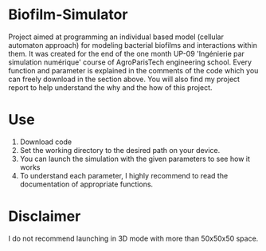 # Biofilm-Simulator
Project aimed at programming an individual based model (cellular automaton approach) for modeling bacterial biofilms and interactions within them. 
It was created for the end of the one month UP-09 'Ingénierie par simulation numérique' course of AgroParisTech engineering school.
Every function and parameter is explained in the comments of the code which you can freely download in the section above.
You will also find my project report to help understand the why and the how of this project.

# Use
1) Download code
2) Set the working directory to the desired path on your device.
3) You can launch the simulation with the given parameters to see how it works
4) To understand each parameter, I highly recommend to read the documentation of appropriate functions.

# Disclaimer
I do not recommend launching in 3D mode with more than 50x50x50 space.
